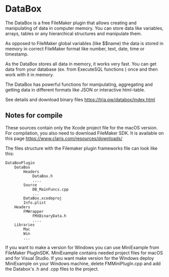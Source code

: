# DataBox
The DataBox is a free FileMaker plugin that allows creating and manipulating of data in computer memory. You can store data like variables, arrays, tables or any hierarchical structures and manipulate them.

As opposed to FileMaker global variables (like $$name) the data is stored in memory in correct FileMaker format like number, text, date, time or timestamp.

As the DataBox stores all data in memory, it works very fast. You can get data from your database (ex. from ExecuteSQL functions ) once and then work with it in memory.

The DataBox has powerful functions for manipulating, aggregating and getting data in different formats like JSON or interactive html-table.

See details and download binary files https://tria.pw/databox/index.html

## Notes for compile 
These sources contain only the Xcode project file for the macOS version. For compilation, you also need to download FileMaker SDK. It is available on this page https://www.claris.com/resources/downloads/

The files structure with the Filemaker plugin frameworks file can look like this:

    DataBoxPlugin
        DataBox
            Headers
                DataBox.h
                ....
            Source
                DB_MainFuncs.cpp
                ...
            DataBox.xcodeproj
            Info.plist
        Headers
            FMWrapper
                FMXBinaryData.h
                ....
        Libraries
            Mac
            Win
            ...
        
If you want to make a version for Windows you can use MiniExample from FileMaker PlugInSDK. MiniExample contains needed project files for macOS and for Visual Studio. If you want make version for the Windows deploy MiniExample on your Windows machine, delete FMMiniPlugIn.cpp and add the Databox's .h and .cpp files to the project.

